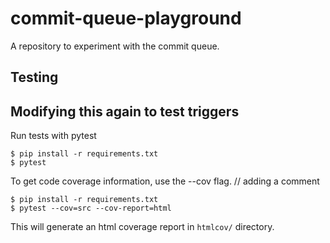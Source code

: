 # commit-queue-playground

A repository to experiment with the commit queue.

## Testing
## Modifying this again to test triggers
Run tests with pytest
```
$ pip install -r requirements.txt
$ pytest
```

To get code coverage information, use the --cov flag.
// adding a comment
```
$ pip install -r requirements.txt
$ pytest --cov=src --cov-report=html
```

This will generate an html coverage report in `htmlcov/` directory.
